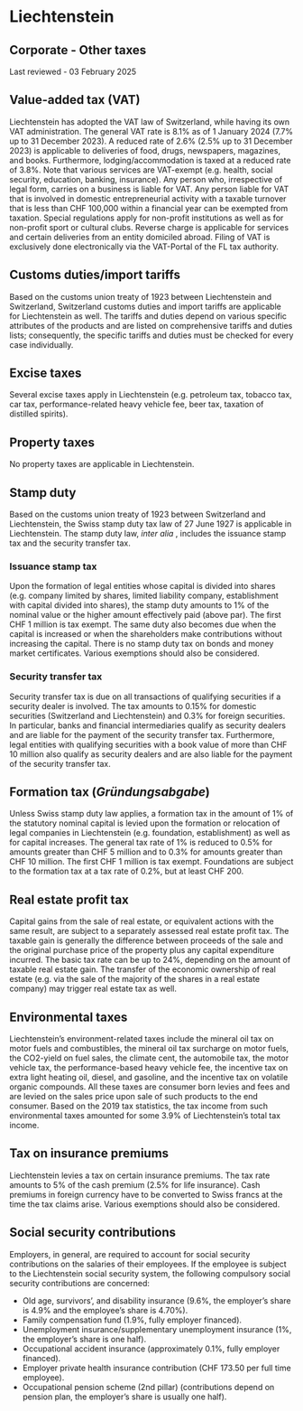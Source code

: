 # Liechtenstein
## Corporate - Other taxes
Last reviewed - 03 February 2025
## Value-added tax (VAT)
Liechtenstein has adopted the VAT law of Switzerland, while having its own VAT administration.
The general VAT rate is 8.1% as of 1 January 2024 (7.7% up to 31 December 2023). A reduced rate of 2.6% (2.5% up to 31 December 2023) is applicable to deliveries of food, drugs, newspapers, magazines, and books. Furthermore, lodging/accommodation is taxed at a reduced rate of 3.8%. Note that various services are VAT-exempt (e.g. health, social security, education, banking, insurance).
Any person who, irrespective of legal form, carries on a business is liable for VAT. Any person liable for VAT that is involved in domestic entrepreneurial activity with a taxable turnover that is less than CHF 100,000 within a financial year can be exempted from taxation. Special regulations apply for non-profit institutions as well as for non-profit sport or cultural clubs. Reverse charge is applicable for services and certain deliveries from an entity domiciled abroad.
Filing of VAT is exclusively done electronically via the VAT-Portal of the FL tax authority. 
## Customs duties/import tariffs
Based on the customs union treaty of 1923 between Liechtenstein and Switzerland, Switzerland customs duties and import tariffs are applicable for Liechtenstein as well. The tariffs and duties depend on various specific attributes of the products and are listed on comprehensive tariffs and duties lists; consequently, the specific tariffs and duties must be checked for every case individually.
## Excise taxes
Several excise taxes apply in Liechtenstein (e.g. petroleum tax, tobacco tax, car tax, performance-related heavy vehicle fee, beer tax, taxation of distilled spirits).
## Property taxes
No property taxes are applicable in Liechtenstein.
## Stamp duty
Based on the customs union treaty of 1923 between Switzerland and Liechtenstein, the Swiss stamp duty tax law of 27 June 1927 is applicable in Liechtenstein. The stamp duty law, _inter alia_ , includes the issuance stamp tax and the security transfer tax.
### Issuance stamp tax
Upon the formation of legal entities whose capital is divided into shares (e.g. company limited by shares, limited liability company, establishment with capital divided into shares), the stamp duty amounts to 1% of the nominal value or the higher amount effectively paid (above par). The first CHF 1 million is tax exempt.
The same duty also becomes due when the capital is increased or when the shareholders make contributions without increasing the capital. There is no stamp duty tax on bonds and money market certificates.
Various exemptions should also be considered.
### Security transfer tax
Security transfer tax is due on all transactions of qualifying securities if a security dealer is involved. The tax amounts to 0.15% for domestic securities (Switzerland and Liechtenstein) and 0.3% for foreign securities.
In particular, banks and financial intermediaries qualify as security dealers and are liable for the payment of the security transfer tax. Furthermore, legal entities with qualifying securities with a book value of more than CHF 10 million also qualify as security dealers and are also liable for the payment of the security transfer tax.
## Formation tax (_Gründungsabgabe_)
Unless Swiss stamp duty law applies, a formation tax in the amount of 1% of the statutory nominal capital is levied upon the formation or relocation of legal companies in Liechtenstein (e.g. foundation, establishment) as well as for capital increases.
The general tax rate of 1% is reduced to 0.5% for amounts greater than CHF 5 million and to 0.3% for amounts greater than CHF 10 million. The first CHF 1 million is tax exempt.
Foundations are subject to the formation tax at a tax rate of 0.2%, but at least CHF 200.
## Real estate profit tax
Capital gains from the sale of real estate, or equivalent actions with the same result, are subject to a separately assessed real estate profit tax. The taxable gain is generally the difference between proceeds of the sale and the original purchase price of the property plus any capital expenditure incurred. The basic tax rate can be up to 24%, depending on the amount of taxable real estate gain. The transfer of the economic ownership of real estate (e.g. via the sale of the majority of the shares in a real estate company) may trigger real estate tax as well.
## Environmental taxes
Liechtenstein’s environment-related taxes include the mineral oil tax on motor fuels and combustibles, the mineral oil tax surcharge on motor fuels, the CO2-yield on fuel sales, the climate cent, the automobile tax, the motor vehicle tax, the performance-based heavy vehicle fee, the incentive tax on extra light heating oil, diesel, and gasoline, and the incentive tax on volatile organic compounds. All these taxes are consumer born levies and fees and are levied on the sales price upon sale of such products to the end consumer. Based on the 2019 tax statistics, the tax income from such environmental taxes amounted for some 3.9% of Liechtenstein’s total tax income.
## Tax on insurance premiums
Liechtenstein levies a tax on certain insurance premiums. The tax rate amounts to 5% of the cash premium (2.5% for life insurance). Cash premiums in foreign currency have to be converted to Swiss francs at the time the tax claims arise.
Various exemptions should also be considered.
## Social security contributions
Employers, in general, are required to account for social security contributions on the salaries of their employees. If the employee is subject to the Liechtenstein social security system, the following compulsory social security contributions are concerned:
  * Old age, survivors’, and disability insurance (9.6%, the employer’s share is 4.9% and the employee’s share is 4.70%).
  * Family compensation fund (1.9%, fully employer financed).
  * Unemployment insurance/supplementary unemployment insurance (1%, the employer’s share is one half).
  * Occupational accident insurance (approximately 0.1%, fully employer financed).
  * Employer private health insurance contribution (CHF 173.50 per full time employee).
  * Occupational pension scheme (2nd pillar) (contributions depend on pension plan, the employer’s share is usually one half).


